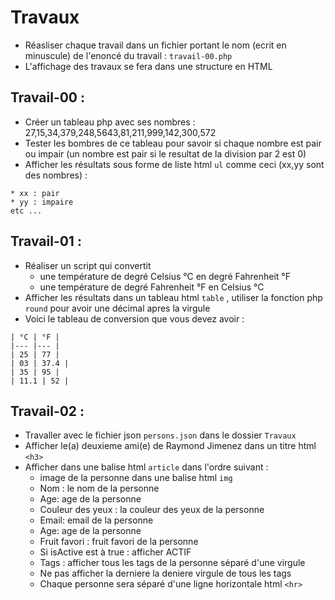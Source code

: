 # Travaux

- Réasliser chaque travail dans un fichier portant le nom (ecrit en minuscule) de l'enoncé du travail : `travail-00.php`
- L'affichage des travaux se fera dans une structure en HTML

## Travail-00 :

- Créer un tableau php avec ses nombres : 27,15,34,379,248,5643,81,211,999,142,300,572
- Tester les bombres de ce tableau pour savoir si chaque nombre est pair ou impair (un nombre est pair si le resultat de la division par 2 est 0)
- Afficher les résultats sous forme de liste html `ul` comme ceci (xx,yy sont des nombres) :

```
* xx : pair
* yy : impaire
etc ...
```

## Travail-01 : 

- Réaliser un script qui convertit 
   - une température de degré Celsius °C en degré Fahrenheit °F 
   - une température de degré Fahrenheit °F en Celsius °C 
- Afficher les résultats dans un tableau html `table` , utiliser la fonction php `round` pour avoir une décimal apres la virgule
- Voici le tableau de conversion que vous devez avoir :

```
| °C | °F |
|--- |--- |
| 25 | 77 |
| 03 | 37.4 |
| 35 | 95 |
| 11.1 | 52 |

```

## Travail-02 :

- Travaller avec le fichier json `persons.json` dans le dossier `Travaux`
- Afficher le(a) deuxieme ami(e) de Raymond Jimenez dans un titre html `<h3>`
- Afficher dans une balise html `article` dans l'ordre suivant :
	- image de la personne dans une balise html `img`
	- Nom : le nom de la personne
	- Age: age de la personne
	- Couleur des yeux : la couleur des yeux de la personne
	- Email: email de la personne
	- Age: age de la personne
	- Fruit favori : fruit favori de la personne
	- Si isActive est à true : afficher ACTIF
	- Tags : afficher tous les tags de la personne séparé d'une virgule
	- Ne pas afficher la derniere la deniere virgule de tous les tags
	- Chaque personne sera séparé d'une ligne horizontale html `<hr>` 


